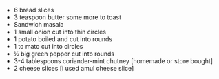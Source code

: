 - 6 bread slices
- 3 teaspoon butter some more to toast
- Sandwich masala 
- 1 small onion cut into thin circles
- 1 potato boiled and cut into rounds
- 1 to mato cut into circles
- ½ big green pepper cut into rounds
- 3-4 tablespoons coriander-mint chutney [homemade or store bought]
- 2 cheese slices [i used amul cheese slice]